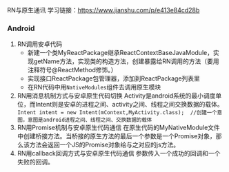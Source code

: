 RN与原生通讯
学习链接：https://www.jianshu.com/p/e413e84cd28b

### Android
1. RN调用安卓代码
    - 新建一个类MyReactPackage继承ReactContextBaseJavaModule，实现getName方法，实现类的构造方法，创建暴露给RN调用的方法（要用注释符号@ReactMethod修饰。）
    - 实现接口ReactPackage包管理器，添加到ReactPackage列表里
    - 在RN代码中用`NativeModules`组件去调用原生模块
2. RN用消息机制方式与安卓原生代码切换
Activity是android系统的最小调度单位，而Intent则是安卓的进程之间、activity之间、线程之间交换数据的载体。
`Intent intent = new Intent(mContext,MyActivity.class);  //创建一个意图，意图是android进程之间、线程之间、交换数据的载体`
3. RN用Promise机制与安卓原生代码通信
   在原生代码的MyNativeModule文件中创建桥接方法。当桥接的原生方法的最后一个参数是一个Promise对象，那么该方法会返回一个JS的Promise对象给与之对应的js方法。
4. RN用callback回调方式与安卓原生代码通信
   参数传入一个成功的回调和一个失败的回调。